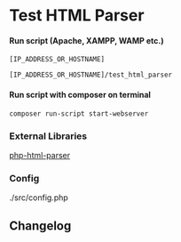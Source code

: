 # Test HTML Parser

#### Run script (Apache, XAMPP, WAMP etc.)
```
[IP_ADDRESS_OR_HOSTNAME]
```

```
[IP_ADDRESS_OR_HOSTNAME]/test_html_parser
```

#### Run script with composer on terminal
```
composer run-script start-webserver
```

### External Libraries

[php-html-parser](https://github.com/paquettg/php-html-parser/)

### Config

./src/config.php

## Changelog

